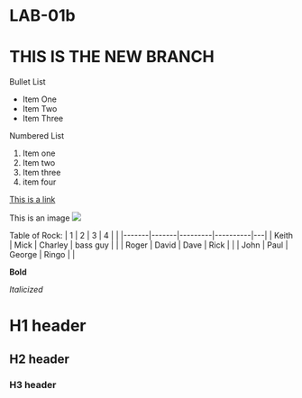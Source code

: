 # LAB-01b

# **THIS IS THE NEW BRANCH**

Bullet List

* Item One
* Item Two
* Item Three

Numbered List
1. Item one
1. Item two
1. Item three
1. item four

[This is a link](www.trashtreasury.com)

This is an image
![](https://static.wixstatic.com/media/f16fe4_077e1a6a23d14abd8b9ec89e53dc582d.jpg/v1/fill/w_1342,h_898,al_c,q_85,usm_0.66_1.00_0.01/f16fe4_077e1a6a23d14abd8b9ec89e53dc582d.webp)


Table of Rock:
| 1     | 2     | 3       | 4        |   |
|-------|-------|---------|----------|---|
| Keith | Mick  | Charley | bass guy |   |
| Roger | David | Dave    | Rick     |   |
| John  | Paul  | George  | Ringo    |   |

**Bold**

_Italicized_

# H1 header

## H2 header

### H3 header